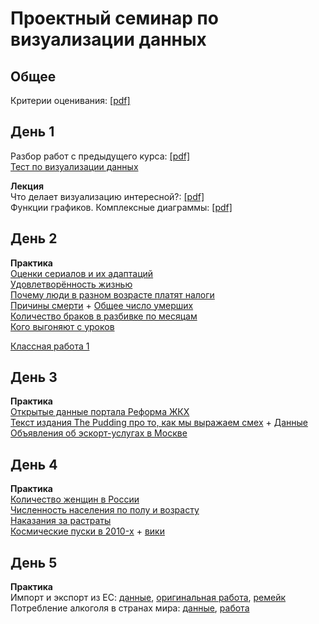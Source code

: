 # Проектный семинар по визуализации данных

## Общее
Критерии оценивания: [[pdf]](/otsenka.pdf)<br>

## День 1
Разбор работ с предыдущего курса: [[pdf]](/lections/razbor.pdf)<br>
[Тест по визуализации данных](https://bar-or-pie.dianov.org/)<br>

**Лекция**<br>
Что делает визуализацию интересной?: [[pdf]](/lections/lection_1.pdf)<br>
Функции графиков. Комплексные диаграммы: [[pdf]](/lections/lection_2.pdf)<br>

## День 2
**Практика**<br>
[Оценки сериалов  и их адаптаций](https://docs.google.com/spreadsheets/d/1EYnj-y8F0ai4hjogLYlvgRMYtzvZ9Nmx_gh9m1sEyRw/copy)<br>
[Удовлетворённость жизнью](https://docs.google.com/spreadsheets/d/1dh-wIYMJh4XfhBlrUjSZ5WM-b4WUW93pvRNs43ZIfMM/copy)<br>
[Почему люди в разном возрасте платят налоги](https://github.com/pineappleblack/hse_dataviz_2020/blob/master/data/fom_data.csv)<br>
[Причины смерти](https://fedstat.ru/indicator/33559) + [Общее число умерших](https://fedstat.ru/indicator/31617)<br>
[Количество браков в разбивке по месяцам](https://fedstat.ru/indicator/33553)<br>
[Кого выгоняют с уроков](https://docs.google.com/spreadsheets/d/1yH2Bq4uf_pRfQK5DMED8H79axfBhkz7tV3BnygmdIHA/copy)<br>

[Классная работа 1](/works/classwork1.md)

## День 3
**Практика**<br>
[Открытые данные портала Реформа ЖКХ](https://www.reformagkh.ru/opendata)<br>
[Текст издания The Pudding про то, как мы выражаем смех](https://pudding.cool/2019/10/laugh/) + [Данные](https://github.com/the-pudding/data/tree/master/laugh)<br>
[Объявления об эскорт-услугах в Москве](https://www.kaggle.com/user1199/girls-from-escort-moscow-without-personal-data)

## День 4
**Практика**<br>
[Количество женщин в России](https://www.fedstat.ru/indicator/33459)<br>
[Численность населения по полу и возрасту](https://rosstat.gov.ru/compendium/document/13284)<br>
[Наказания за растраты](https://docs.google.com/spreadsheets/d/1m35FRjYqivQTXwKUMytLI43HTssmy-cKmY7ENth80Us/copy)<br>
[Космические пуски в 2010-x](https://docs.google.com/spreadsheets/d/1TwSfz8MSof58SpTImtCniS_tWCWMkDn-T3bRJMhS7IY/copy) + [вики](https://ru.wikipedia.org/wiki/%D0%A1%D0%BF%D0%B8%D1%81%D0%BE%D0%BA_%D0%BA%D0%BE%D1%81%D0%BC%D0%B8%D1%87%D0%B5%D1%81%D0%BA%D0%B8%D1%85_%D0%B7%D0%B0%D0%BF%D1%83%D1%81%D0%BA%D0%BE%D0%B2)<br>

## День 5
**Практика**<br>
Импорт и экспорт из ЕС: [данные](https://docs.google.com/spreadsheets/d/19tWeBPzOEELD0OIu8TyopFwnfFfpQJzRLsAhQmhs0cY/copy), [оригинальная работа](https://www.wikiwand.com/en/William_Playfair), [ремейк](https://public.tableau.com/profile/roman4734#!/vizhome/TributetoPlayfairMM2021W13/TributetoPlayfair)
Потребление алкоголя в странах мира: [данные](https://docs.google.com/spreadsheets/d/1hIJb32bQW7Z696Vi77Uo0ukp4qaSH3Y08pOXpunFxAU/edit#gid=568055625), [работа](https://public.tableau.com/en-us/gallery/whats-your-beverage-choice)